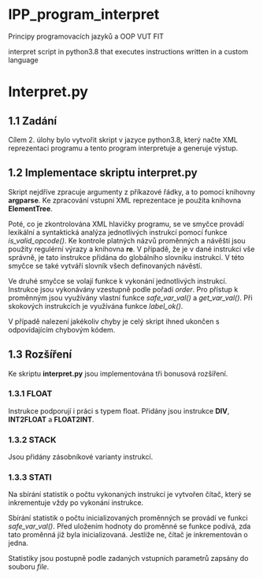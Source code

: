 # IPP_program_interpret

Principy programovacích jazyků a OOP VUT FIT

interpret script in python3.8 that executes instructions written in a custom language


# Interpret.py

## 1.1 Zadání

Cílem 2. úlohy bylo vytvořit skript v jazyce python3.8, který načte XML reprezentaci programu a tento program interpretuje a generuje výstup.

## 1.2 Implementace skriptu interpret.py

Skript nejdříve zpracuje argumenty z příkazové řádky, a to pomocí knihovny **argparse**. Ke zpracování vstupní XML reprezentace je použita knihovna **ElementTree**.

Poté, co je zkontrolována XML hlavičky programu, se ve smyčce provádí lexikální a syntaktická analýza jednotlivých instrukcí pomocí funkce *is_valid_opcode()*. Ke kontrole platných názvů proměnných a návěští jsou použity regulérní výrazy a knihovna **re**. V případě, že je v dané instrukci vše správně, je tato instrukce přidána do globálního slovníku instrukcí. V této smyčce se také vytváří slovník všech definovaných návěstí.

Ve druhé smyčce se volají funkce k vykonání jednotlivých instrukcí. Instrukce jsou vykonávány vzestupně podle pořadí *order*. Pro přístup k proměnným jsou využívány vlastní funkce *safe_var_val()* a *get_var_val()*. Při skokových instrukcích je využívána funkce *label_ok()*.

V případě nalezení jakékoliv chyby je celý skript ihned ukončen s odpovídajícím chybovým kódem.

## 1.3 Rozšíření

Ke skriptu **interpret.py** jsou implementována tři bonusová rozšíření.

### 1.3.1 FLOAT

Instrukce podporují i práci s typem float. Přidány jsou instrukce **DIV**, **INT2FLOAT** a **FLOAT2INT**.

### 1.3.2 STACK

Jsou přidány zásobníkové varianty instrukcí.

### 1.3.3 STATI

Na sbírání statistik o počtu vykonaných instrukcí je vytvořen čítač, který se inkrementuje vždy po vykonání instrukce.

Sbírání statistik o počtu inicializovaných proměnných se provádí ve funkci *safe_var_val()*. Před uložením hodnoty do proměnné se funkce podívá, zda tato proměnná již byla inicializovaná. Jestliže ne, čítač je inkrementován o jedna.

Statistiky jsou postupně podle zadaných vstupních parametrů zapsány do souboru *file*.
